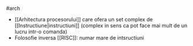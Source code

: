 #arch 
- [[Arhitectura procesorului]] care ofera un set complex de [[Instructiune|instructiuni]] (complex in sens ca pot face mai mult de un lucru intr-o comanda)
- Folosofie inversa [[RISC]]: numar mare de intsructiuni
